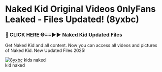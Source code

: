 # Naked Kid Original Videos 0nlyFans Leaked - Files Updated! (8yxbc)

<h3>🔴 CLICK HERE 🌐==►► <a href="https://tinyurl.com/up5wt9bj" rel="nofollow">Naked Kid Updated Files</a></h3>

Get Naked Kid and all content. Now you can access all videos and pictures of Naked Kid. New Updated Files 2025!

[![8yxbc](https://i.imgur.com/ABiUzMV.gif)](https://tinyurl.com/up5wt9bj)
kids naked<br>
kid naked
